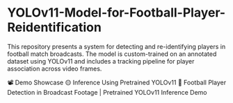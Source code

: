 # YOLOv11-Model-for-Football-Player-Reidentification

This repository presents a system for detecting and re-identifying players in football match broadcasts. The model is custom-trained on an annotated dataset using YOLOv11 and includes a tracking pipeline for player association across video frames.

📽️ Demo Showcase
🟡 Inference Using Pretrained YOLOv11
📌 Football Player Detection in Broadcast Footage | Pretrained YOLOv11 Inference Demo
